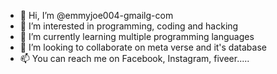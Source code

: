 - 👋 Hi, I’m @emmyjoe004-gmailg-com
- 👀 I’m interested in programming, coding and hacking 
- 🌱 I’m currently learning multiple programming languages 
- 💞️ I’m looking to collaborate on meta verse and it's database 
- 📫 You can reach me on Facebook, Instagram, fiveer.....

<!---
emmyjoe004-gmailg-com/emmyjoe004-gmailg-com is a ✨ special ✨ repository because its `README.md` (this file) appears on your GitHub profile.
You can click the Preview link to take a look at your changes.
--->
